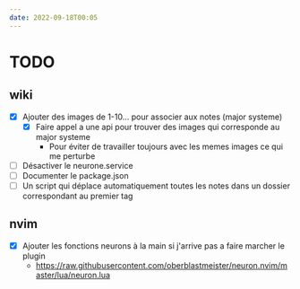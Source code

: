 ```yaml
---
date: 2022-09-18T00:05
---
```


# TODO

## wiki

- [x] Ajouter des images de 1-10... pour associer aux notes (major systeme)
  - [x] Faire appel a une api pour trouver des images qui corresponde au major systeme
    - Pour éviter de travailler toujours avec les memes images ce qui me perturbe

- [ ] Désactiver le neurone.service
- [ ] Documenter le package.json 
- [ ] Un script qui déplace automatiquement toutes les notes dans un dossier correspondant au premier tag
  
## nvim
- [x] Ajouter les fonctions neurons à la main si j'arrive pas a faire marcher le plugin
  - https://raw.githubusercontent.com/oberblastmeister/neuron.nvim/master/lua/neuron.lua
